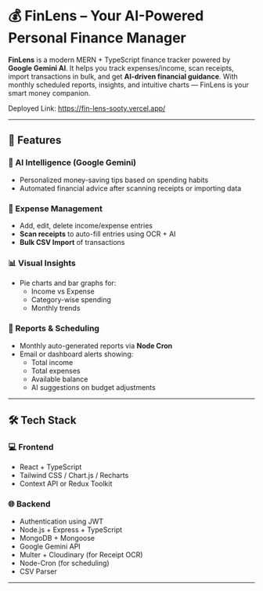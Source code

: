 # 💰 FinLens – Your AI-Powered Personal Finance Manager

**FinLens** is a modern MERN + TypeScript finance tracker powered by **Google Gemini AI**. It helps you track expenses/income, scan receipts, import transactions in bulk, and get **AI-driven financial guidance**. With monthly scheduled reports, insights, and intuitive charts — FinLens is your smart money companion.

Deployed Link: https://fin-lens-sooty.vercel.app/

---

## 🚀 Features

### 🧠 AI Intelligence (Google Gemini)
- Personalized money-saving tips based on spending habits
- Automated financial advice after scanning receipts or importing data

### 🧾 Expense Management
- Add, edit, delete income/expense entries
- **Scan receipts** to auto-fill entries using OCR + AI
- **Bulk CSV Import** of transactions

### 📊 Visual Insights
- Pie charts and bar graphs for:
  - Income vs Expense
  - Category-wise spending
  - Monthly trends

### 📅 Reports & Scheduling
- Monthly auto-generated reports via **Node Cron**
- Email or dashboard alerts showing:
  - Total income
  - Total expenses
  - Available balance
  - AI suggestions on budget adjustments

---

## 🛠 Tech Stack

### 💻 Frontend
- React + TypeScript
- Tailwind CSS / Chart.js / Recharts
- Context API or Redux Toolkit

### 🌐 Backend
- Authentication using JWT
- Node.js + Express + TypeScript
- MongoDB + Mongoose
- Google Gemini API
- Multer + Cloudinary (for Receipt OCR)
- Node-Cron (for scheduling)
- CSV Parser 

---
